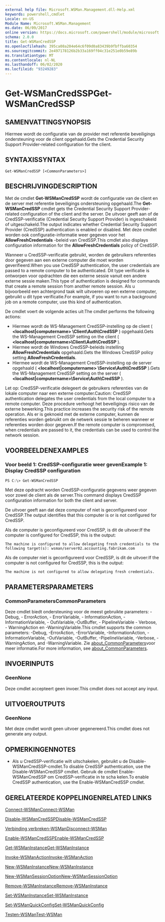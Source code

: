 ```yaml
---
external help file: Microsoft.WSMan.Management.dll-Help.xml
keywords: powershell,cmdlet
Locale: en-US
Module Name: Microsoft.WSMan.Management
ms.date: 06/09/2017
online version: https://docs.microsoft.com/powershell/module/microsoft.wsman.management/get-wsmancredssp?view=powershell-7.1&WT.mc_id=ps-gethelp
schema: 2.0.0
title: Get-WSManCredSSP
ms.openlocfilehash: 395ca08a204e64c6f09d0a83439b9fbffba60354
ms.sourcegitcommit: 2e497178126b2b33a169ff04c31e251e0b59e89b
ms.translationtype: MT
ms.contentlocale: nl-NL
ms.lasthandoff: 06/02/2020
ms.locfileid: "93249283"
---
```

# <span data-ttu-id="19965-103">Get-WSManCredSSP</span><span class="sxs-lookup"><span data-stu-id="19965-103">Get-WSManCredSSP</span></span>

## <span data-ttu-id="19965-104">SAMENVATTING</span><span class="sxs-lookup"><span data-stu-id="19965-104">SYNOPSIS</span></span>
<span data-ttu-id="19965-105">Hiermee wordt de configuratie van de provider met referentie beveiligings ondersteuning voor de client opgehaald.</span><span class="sxs-lookup"><span data-stu-id="19965-105">Gets the Credential Security Support Provider-related configuration for the client.</span></span>

## <span data-ttu-id="19965-106">SYNTAXIS</span><span class="sxs-lookup"><span data-stu-id="19965-106">SYNTAX</span></span>

```
Get-WSManCredSSP [<CommonParameters>]
```

## <span data-ttu-id="19965-107">BESCHRIJVING</span><span class="sxs-lookup"><span data-stu-id="19965-107">DESCRIPTION</span></span>
<span data-ttu-id="19965-108">Met de cmdlet **Get-WSManCredSSP** wordt de configuratie van de client en de server met referentie beveiligings ondersteuning opgehaald.</span><span class="sxs-lookup"><span data-stu-id="19965-108">The **Get-WSManCredSSP** cmdlet gets the Credential Security Support Provider-related configuration of the client and the server.</span></span>
<span data-ttu-id="19965-109">De uitvoer geeft aan of de CredSSP-verificatie (Credential Security Support Provider) is ingeschakeld of uitgeschakeld.</span><span class="sxs-lookup"><span data-stu-id="19965-109">The output indicates whether Credential Security Support Provider (CredSSP) authentication is enabled or disabled.</span></span>
<span data-ttu-id="19965-110">Met deze cmdlet worden ook configuratie-informatie weer gegeven voor het **AllowFreshCredentials** -beleid van CredSSP.</span><span class="sxs-lookup"><span data-stu-id="19965-110">This cmdlet also displays configuration information for the **AllowFreshCredentials** policy of CredSSP.</span></span>

<span data-ttu-id="19965-111">Wanneer u CredSSP-verificatie gebruikt, worden de gebruikers referenties door gegeven aan een externe computer die moet worden geverifieerd.</span><span class="sxs-lookup"><span data-stu-id="19965-111">When you use CredSSP authentication, the user credentials are passed to a remote computer to be authenticated.</span></span>
<span data-ttu-id="19965-112">Dit type verificatie is ontworpen voor opdrachten die een externe sessie vanuit een andere externe sessie maken.</span><span class="sxs-lookup"><span data-stu-id="19965-112">This type of authentication is designed for commands that create a remote session from another remote session.</span></span>
<span data-ttu-id="19965-113">Als u bijvoorbeeld een achtergrond taak wilt uitvoeren op een externe computer, gebruikt u dit type verificatie.</span><span class="sxs-lookup"><span data-stu-id="19965-113">For example, if you want to run a background job on a remote computer, use this kind of authentication.</span></span>

<span data-ttu-id="19965-114">De cmdlet voert de volgende acties uit:</span><span class="sxs-lookup"><span data-stu-id="19965-114">The cmdlet performs the following actions:</span></span>

- <span data-ttu-id="19965-115">Hiermee wordt de WS-Management CredSSP-instelling op de client ( **\<localhost|computername\> \Client\Auth\CredSSP** ) opgehaald.</span><span class="sxs-lookup"><span data-stu-id="19965-115">Gets the WS-Management CredSSP setting on the client ( **\<localhost|computername\>\Client\Auth\CredSSP** ).</span></span>
- <span data-ttu-id="19965-116">Hiermee wordt de Windows CredSSP-beleids instelling **AllowFreshCredentials** opgehaald.</span><span class="sxs-lookup"><span data-stu-id="19965-116">Gets the Windows CredSSP policy setting **AllowFreshCredentials**.</span></span>
- <span data-ttu-id="19965-117">Hiermee wordt de WS-Management CredSSP-instelling op de server opgehaald ( **\<localhost|computername\> \Service\Auth\CredSSP** ).</span><span class="sxs-lookup"><span data-stu-id="19965-117">Gets the WS-Management CredSSP setting on the server ( **\<localhost|computername\>\Service\Auth\CredSSP** ).</span></span>

<span data-ttu-id="19965-118">Let op: CredSSP-verificatie delegeert de gebruikers referenties van de lokale computer naar een externe computer.</span><span class="sxs-lookup"><span data-stu-id="19965-118">Caution: CredSSP authentication delegates the user credentials from the local computer to a remote computer.</span></span>
<span data-ttu-id="19965-119">Deze procedure verhoogt het beveiligings risico van de externe bewerking.</span><span class="sxs-lookup"><span data-stu-id="19965-119">This practice increases the security risk of the remote operation.</span></span>
<span data-ttu-id="19965-120">Als er is geknoeid met de externe computer, kunnen de referenties worden gebruikt om de netwerk sessie te beheren wanneer er referenties worden door gegeven.</span><span class="sxs-lookup"><span data-stu-id="19965-120">If the remote computer is compromised, when credentials are passed to it, the credentials can be used to control the network session.</span></span>

## <span data-ttu-id="19965-121">VOORBEELDEN</span><span class="sxs-lookup"><span data-stu-id="19965-121">EXAMPLES</span></span>

### <span data-ttu-id="19965-122">Voor beeld 1: CredSSP-configuratie weer geven</span><span class="sxs-lookup"><span data-stu-id="19965-122">Example 1: Display CredSSP configuration</span></span>

```
PS C:\> Get-WSManCredSSP
```

<span data-ttu-id="19965-123">Met deze opdracht worden CredSSP-configuratie gegevens weer gegeven voor zowel de client als de server.</span><span class="sxs-lookup"><span data-stu-id="19965-123">This command displays CredSSP configuration information for both the client and server.</span></span>

<span data-ttu-id="19965-124">De uitvoer geeft aan dat deze computer of niet is geconfigureerd voor CredSSP.</span><span class="sxs-lookup"><span data-stu-id="19965-124">The output identifies that this computer is or is not configured for CredSSP.</span></span>

<span data-ttu-id="19965-125">Als de computer is geconfigureerd voor CredSSP, is dit de uitvoer:</span><span class="sxs-lookup"><span data-stu-id="19965-125">If the computer is configured for CredSSP, this is the output:</span></span>

`The machine is configured to allow delegating fresh credentials to the following target(s): wsman/server02.accounting.fabrikam.com`

<span data-ttu-id="19965-126">Als de computer niet is geconfigureerd voor CredSSP, is dit de uitvoer:</span><span class="sxs-lookup"><span data-stu-id="19965-126">If the computer is not configured for CredSSP, this is the output:</span></span>

`The machine is not configured to allow delegating fresh credentials.`

## <span data-ttu-id="19965-127">PARAMETERS</span><span class="sxs-lookup"><span data-stu-id="19965-127">PARAMETERS</span></span>

### <span data-ttu-id="19965-128">CommonParameters</span><span class="sxs-lookup"><span data-stu-id="19965-128">CommonParameters</span></span>
<span data-ttu-id="19965-129">Deze cmdlet biedt ondersteuning voor de meest gebruikte parameters: -Debug, - ErrorAction, - ErrorVariable, - InformationAction, -InformationVariable, - OutVariable,-OutBuffer, - PipelineVariable - Verbose, - WarningAction en -WarningVariable.</span><span class="sxs-lookup"><span data-stu-id="19965-129">This cmdlet supports the common parameters: -Debug, -ErrorAction, -ErrorVariable, -InformationAction, -InformationVariable, -OutVariable, -OutBuffer, -PipelineVariable, -Verbose, -WarningAction, and -WarningVariable.</span></span> <span data-ttu-id="19965-130">Zie [about_CommonParameters](https://go.microsoft.com/fwlink/?LinkID=113216)voor meer informatie.</span><span class="sxs-lookup"><span data-stu-id="19965-130">For more information, see [about_CommonParameters](https://go.microsoft.com/fwlink/?LinkID=113216).</span></span>

## <span data-ttu-id="19965-131">INVOER</span><span class="sxs-lookup"><span data-stu-id="19965-131">INPUTS</span></span>

### <span data-ttu-id="19965-132">Geen</span><span class="sxs-lookup"><span data-stu-id="19965-132">None</span></span>
<span data-ttu-id="19965-133">Deze cmdlet accepteert geen invoer.</span><span class="sxs-lookup"><span data-stu-id="19965-133">This cmdlet does not accept any input.</span></span>

## <span data-ttu-id="19965-134">UITVOER</span><span class="sxs-lookup"><span data-stu-id="19965-134">OUTPUTS</span></span>

### <span data-ttu-id="19965-135">Geen</span><span class="sxs-lookup"><span data-stu-id="19965-135">None</span></span>
<span data-ttu-id="19965-136">Met deze cmdlet wordt geen uitvoer gegenereerd.</span><span class="sxs-lookup"><span data-stu-id="19965-136">This cmdlet does not generate any output.</span></span>

## <span data-ttu-id="19965-137">OPMERKINGEN</span><span class="sxs-lookup"><span data-stu-id="19965-137">NOTES</span></span>

* <span data-ttu-id="19965-138">Als u CredSSP-verificatie wilt uitschakelen, gebruikt u de Disable-WSManCredSSP-cmdlet.</span><span class="sxs-lookup"><span data-stu-id="19965-138">To disable CredSSP authentication, use the Disable-WSManCredSSP cmdlet.</span></span> <span data-ttu-id="19965-139">Gebruik de cmdlet Enable-WSManCredSSP om CredSSP-verificatie in te scha kelen.</span><span class="sxs-lookup"><span data-stu-id="19965-139">To enable CredSSP authentication, use the Enable-WSManCredSSP cmdlet.</span></span>

## <span data-ttu-id="19965-140">GERELATEERDE KOPPELINGEN</span><span class="sxs-lookup"><span data-stu-id="19965-140">RELATED LINKS</span></span>

[<span data-ttu-id="19965-141">Connect-WSMan</span><span class="sxs-lookup"><span data-stu-id="19965-141">Connect-WSMan</span></span>](Connect-WSMan.md)

[<span data-ttu-id="19965-142">Disable-WSManCredSSP</span><span class="sxs-lookup"><span data-stu-id="19965-142">Disable-WSManCredSSP</span></span>](Disable-WSManCredSSP.md)

[<span data-ttu-id="19965-143">Verbinding verbreken-WSMan</span><span class="sxs-lookup"><span data-stu-id="19965-143">Disconnect-WSMan</span></span>](Disconnect-WSMan.md)

[<span data-ttu-id="19965-144">Enable-WSManCredSSP</span><span class="sxs-lookup"><span data-stu-id="19965-144">Enable-WSManCredSSP</span></span>](Enable-WSManCredSSP.md)

[<span data-ttu-id="19965-145">Get-WSManInstance</span><span class="sxs-lookup"><span data-stu-id="19965-145">Get-WSManInstance</span></span>](Get-WSManInstance.md)

[<span data-ttu-id="19965-146">Invoke-WSManAction</span><span class="sxs-lookup"><span data-stu-id="19965-146">Invoke-WSManAction</span></span>](Invoke-WSManAction.md)

[<span data-ttu-id="19965-147">New-WSManInstance</span><span class="sxs-lookup"><span data-stu-id="19965-147">New-WSManInstance</span></span>](New-WSManInstance.md)

[<span data-ttu-id="19965-148">New-WSManSessionOption</span><span class="sxs-lookup"><span data-stu-id="19965-148">New-WSManSessionOption</span></span>](New-WSManSessionOption.md)

[<span data-ttu-id="19965-149">Remove-WSManInstance</span><span class="sxs-lookup"><span data-stu-id="19965-149">Remove-WSManInstance</span></span>](Remove-WSManInstance.md)

[<span data-ttu-id="19965-150">Set-WSManInstance</span><span class="sxs-lookup"><span data-stu-id="19965-150">Set-WSManInstance</span></span>](Set-WSManInstance.md)

[<span data-ttu-id="19965-151">Set-WSManQuickConfig</span><span class="sxs-lookup"><span data-stu-id="19965-151">Set-WSManQuickConfig</span></span>](Set-WSManQuickConfig.md)

[<span data-ttu-id="19965-152">Testen-WSMan</span><span class="sxs-lookup"><span data-stu-id="19965-152">Test-WSMan</span></span>](Test-WSMan.md)


